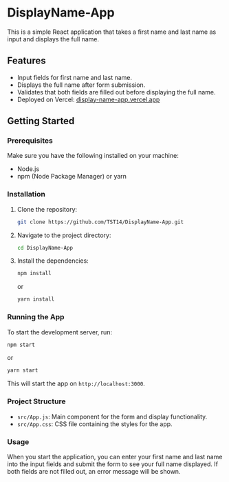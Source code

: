 # DisplayName-App
This is a simple React application that takes a first name and last name as input and displays the full name. 

## Features

- Input fields for first name and last name.
- Displays the full name after form submission.
- Validates that both fields are filled out before displaying the full name.
- Deployed on Vercel: [display-name-app.vercel.app](https://display-name-app.vercel.app)

## Getting Started

### Prerequisites

Make sure you have the following installed on your machine:

- Node.js
- npm (Node Package Manager) or yarn

### Installation

1. Clone the repository:

    ```sh
    git clone https://github.com/TST14/DisplayName-App.git
    ```

2. Navigate to the project directory:

    ```sh
    cd DisplayName-App
    ```

3. Install the dependencies:

    ```sh
    npm install
    ```

    or

    ```sh
    yarn install
    ```

### Running the App

To start the development server, run:

```sh
npm start
```
or
```sh
yarn start
```

This will start the app on `http://localhost:3000`.

### Project Structure
* `src/App.js`: Main component for the form and display functionality.
* `src/App.css`: CSS file containing the styles for the app.

### Usage
When you start the application, you can enter your first name and last name into the input fields and submit the form to see your full name displayed. If both fields are not filled out, an error message will be shown.

